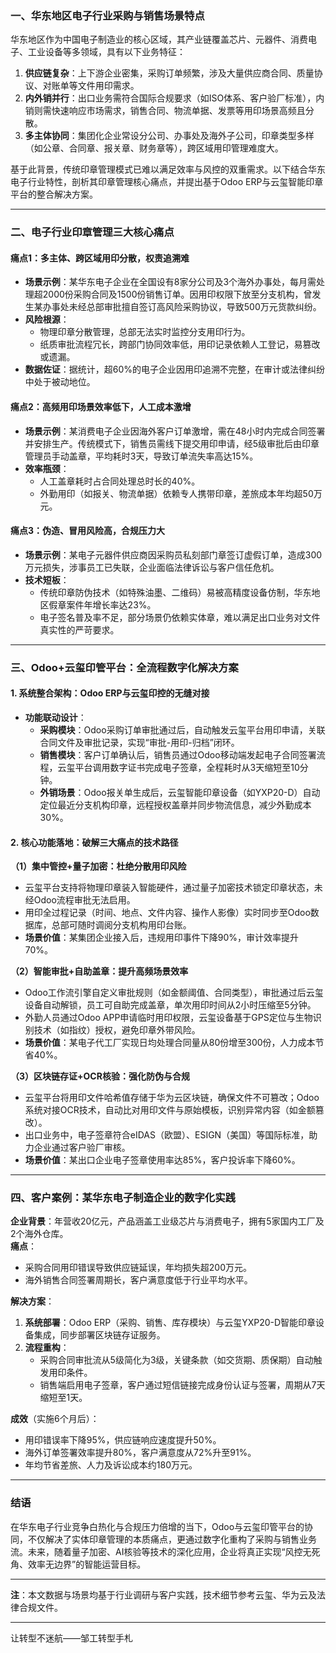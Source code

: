 ### **一、华东地区电子行业采购与销售场景特点**  
华东地区作为中国电子制造业的核心区域，其产业链覆盖芯片、元器件、消费电子、工业设备等多领域，具有以下业务特征：  
1. **供应链复杂**：上下游企业密集，采购订单频繁，涉及大量供应商合同、质量协议、对账单等文件用印需求。  
2. **内外销并行**：出口业务需符合国际合规要求（如ISO体系、客户验厂标准），内销则需快速响应市场需求，销售合同、物流单据、发票等用印场景高频且分散。  
3. **多主体协同**：集团化企业常设分公司、办事处及海外子公司，印章类型多样（如公章、合同章、报关章、财务章等），跨区域用印管理难度大。  

基于此背景，传统印章管理模式已难以满足效率与风控的双重需求。以下结合华东电子行业特性，剖析其印章管理核心痛点，并提出基于Odoo ERP与云玺智能印章平台的整合解决方案。

---

### **二、电子行业印章管理三大核心痛点**  

#### **痛点1：多主体、跨区域用印分散，权责追溯难**  
- **场景示例**：某华东电子企业在全国设有8家分公司及3个海外办事处，每月需处理超2000份采购合同及1500份销售订单。因用印权限下放至分支机构，曾发生某办事处未经总部审批擅自签订高风险采购协议，导致500万元货款纠纷。  
- **风险根源**：  
  - 物理印章分散管理，总部无法实时监控分支用印行为。  
  - 纸质审批流程冗长，跨部门协同效率低，用印记录依赖人工登记，易篡改或遗漏。  
- **数据佐证**：据统计，超60%的电子企业因用印追溯不完整，在审计或法律纠纷中处于被动地位。  

#### **痛点2：高频用印场景效率低下，人工成本激增**  
- **场景示例**：某消费电子企业因海外客户订单激增，需在48小时内完成合同签署并安排生产。传统模式下，销售员需线下提交用印申请，经5级审批后由印章管理员手动盖章，平均耗时3天，导致订单流失率高达15%。  
- **效率瓶颈**：  
  - 人工盖章耗时占合同处理总时长的40%。  
  - 外勤用印（如报关、物流单据）依赖专人携带印章，差旅成本年均超50万元。  

#### **痛点3：伪造、冒用风险高，合规压力大**  
- **场景示例**：某电子元器件供应商因采购员私刻部门章签订虚假订单，造成300万元损失，涉事员工已失联，企业面临法律诉讼与客户信任危机。  
- **技术短板**：  
  - 传统印章防伪技术（如特殊油墨、二维码）易被高精度设备仿制，华东地区假章案件年增长率达23%。  
  - 电子签名普及率不足，部分场景仍依赖实体章，难以满足出口业务对文件真实性的严苛要求。  

---

### **三、Odoo+云玺印管平台：全流程数字化解决方案**  

#### **1. 系统整合架构：Odoo ERP与云玺印控的无缝对接**  
- **功能联动设计**：  
  - **采购模块**：Odoo采购订单审批通过后，自动触发云玺平台用印申请，关联合同文件及审批记录，实现“审批-用印-归档”闭环。  
  - **销售模块**：客户订单确认后，销售员通过Odoo移动端发起电子合同签署流程，云玺平台调用数字证书完成电子签章，全程耗时从3天缩短至10分钟。  
  - **外销场景**：Odoo报关单生成后，云玺智能印章设备（如YXP20-D）自动定位最近分支机构印章，远程授权盖章并同步物流信息，减少外勤成本30%。  

#### **2. 核心功能落地：破解三大痛点的技术路径**  
**（1）集中管控+量子加密：杜绝分散用印风险**  
- 云玺平台支持将物理印章装入智能硬件，通过量子加密技术锁定印章状态，未经Odoo流程审批无法启用。  
- 用印全过程记录（时间、地点、文件内容、操作人影像）实时同步至Odoo数据库，总部可随时调阅分支机构用印台账。  
- **场景价值**：某集团企业接入后，违规用印事件下降90%，审计效率提升70%。  

**（2）智能审批+自助盖章：提升高频场景效率**  
- Odoo工作流引擎自定义审批规则（如金额阈值、合同类型），审批通过后云玺设备自动解锁，员工可自助完成盖章，单次用印时间从2小时压缩至5分钟。  
- 外勤人员通过Odoo APP申请临时用印权限，云玺设备基于GPS定位与生物识别技术（如指纹）授权，避免印章外带风险。  
- **场景价值**：某电子代工厂实现日均处理合同量从80份增至300份，人力成本节省40%。  

**（3）区块链存证+OCR核验：强化防伪与合规**  
- 云玺平台将用印文件哈希值存储于华为云区块链，确保文件不可篡改；Odoo系统对接OCR技术，自动比对用印文件与原始模板，识别异常内容（如金额篡改）。  
- 出口业务中，电子签章符合eIDAS（欧盟）、ESIGN（美国）等国际标准，助力企业通过客户验厂审核。  
- **场景价值**：某出口企业电子签章使用率达85%，客户投诉率下降60%。  

---

### **四、客户案例：某华东电子制造企业的数字化实践**  
**企业背景**：年营收20亿元，产品涵盖工业级芯片与消费电子，拥有5家国内工厂及2个海外仓库。  
**痛点**：  
- 采购合同用印错误导致供应链延误，年均损失超200万元。  
- 海外销售合同签署周期长，客户满意度低于行业平均水平。  

**解决方案**：  
1. **系统部署**：Odoo ERP（采购、销售、库存模块）与云玺YXP20-D智能印章设备集成，同步部署区块链存证服务。  
2. **流程重构**：  
   - 采购合同审批流从5级简化为3级，关键条款（如交货期、质保期）自动触发用印条件。  
   - 销售端启用电子签章，客户通过短信链接完成身份认证与签署，周期从7天缩短至1天。  

**成效**（实施6个月后）：  
- 用印错误率下降95%，供应链响应速度提升50%。  
- 海外订单签署效率提升80%，客户满意度从72%升至91%。  
- 年均节省差旅、人力及诉讼成本约180万元。  

---

### **结语**  
在华东电子行业竞争白热化与合规压力倍增的当下，Odoo与云玺印管平台的协同，不仅解决了实体印章管理的本质痛点，更通过数字化重构了采购与销售业务流。未来，随着量子加密、AI核验等技术的深化应用，企业将真正实现“风控无死角、效率无边界”的智能运营目标。  

---  
**注**：本文数据与场景均基于行业调研与客户实践，技术细节参考云玺、华为云及法律合规文件。

---  
让转型不迷航——邹工转型手札